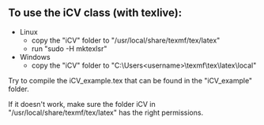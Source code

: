 To use the iCV class (with texlive):
------------------------------------

* Linux
	* copy the "iCV" folder to "/usr/local/share/texmf/tex/latex"
	* run "sudo -H mktexlsr"
* Windows
	* copy the "iCV" folder to "C:\Users\<username>\texmf\tex\latex\local"

Try to compile the iCV_example.tex that can be found in the "iCV_example" folder.

If it doesn't work, make sure the folder iCV in "/usr/local/share/texmf/tex/latex" has the right permissions.
